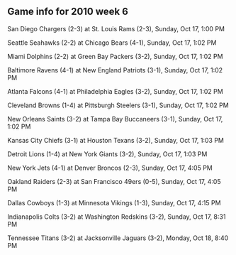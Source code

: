 ## Game info for 2010 week 6
San Diego Chargers (2-3) at St. Louis Rams (2-3), Sunday, Oct 17, 1:00 PM

Seattle Seahawks (2-2) at Chicago Bears (4-1), Sunday, Oct 17, 1:02 PM

Miami Dolphins (2-2) at Green Bay Packers (3-2), Sunday, Oct 17, 1:02 PM

Baltimore Ravens (4-1) at New England Patriots (3-1), Sunday, Oct 17, 1:02 PM

Atlanta Falcons (4-1) at Philadelphia Eagles (3-2), Sunday, Oct 17, 1:02 PM

Cleveland Browns (1-4) at Pittsburgh Steelers (3-1), Sunday, Oct 17, 1:02 PM

New Orleans Saints (3-2) at Tampa Bay Buccaneers (3-1), Sunday, Oct 17, 1:02 PM

Kansas City Chiefs (3-1) at Houston Texans (3-2), Sunday, Oct 17, 1:03 PM

Detroit Lions (1-4) at New York Giants (3-2), Sunday, Oct 17, 1:03 PM



New York Jets (4-1) at Denver Broncos (2-3), Sunday, Oct 17, 4:05 PM

Oakland Raiders (2-3) at San Francisco 49ers (0-5), Sunday, Oct 17, 4:05 PM

Dallas Cowboys (1-3) at Minnesota Vikings (1-3), Sunday, Oct 17, 4:15 PM



Indianapolis Colts (3-2) at Washington Redskins (3-2), Sunday, Oct 17, 8:31 PM



Tennessee Titans (3-2) at Jacksonville Jaguars (3-2), Monday, Oct 18, 8:40 PM

